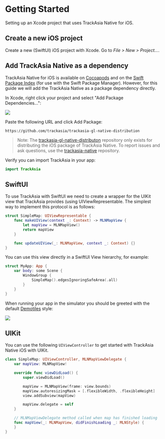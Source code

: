 # Getting Started

Setting up an Xcode project that uses TrackAsia Native for iOS.

## Create a new iOS project

Create a new (SwiftUI) iOS project with Xcode. Go to *File > New > Project...*.

## Add TrackAsia Native as a dependency

TrackAsia Native for iOS is available on [Cocoapods](https://cocoapods.org) and on the [Swift Package Index](https://swiftpackageindex.com/trackasia/trackasia-gl-native-distribution) (for use with the Swift Package Manager). However, for this guide we will add the TrackAsia Native as a package dependency directly.

In Xcode, right click your project and select "Add Package Dependencies...":

![](AddPackageDependencies.png)

Paste the following URL and click Add Package:

```
https://github.com/trackasia/trackasia-gl-native-distribution
```

> Note: The [trackasia-gl-native-distributon](https://github.com/trackasia/trackasia-gl-native-distribution) repository only exists for distributing the iOS package of TrackAsia Native. To report issues and ask questions, use the [trackasia-native](https://github.com/trackasia/trackasia-native) repository.

Verify you can import TrackAsia in your app:

```swift
import TrackAsia
```

## SwiftUI

To use TrackAsia with SwiftUI we need to create a wrapper for the UIKit view that TrackAsia provides (using UIViewRepresentable. The simplest way to implement this protocol is as follows:

<!-- include-example(SimpleMap) -->

```swift
struct SimpleMap: UIViewRepresentable {
    func makeUIView(context _: Context) -> MLNMapView {
        let mapView = MLNMapView()
        return mapView
    }

    func updateUIView(_: MLNMapView, context _: Context) {}
}
```

You can use this view directly in a SwiftUI View hierarchy, for example:

```swift
struct MyApp: App {
    var body: some Scene {
        WindowGroup {
            SimpleMap().edgesIgnoringSafeArea(.all)
        }
    }
}
```

When running your app in the simulator you should be greeted with the default [Demotiles](https://demotiles.track-asia.com/) style:

![](DemotilesScreenshot.png)

## UIKit

You can use the following `UIViewController` to get started with TrackAsia Native iOS with UIKit.

```swift
class SimpleMap: UIViewController, MLNMapViewDelegate {
    var mapView: MLNMapView!

    override func viewDidLoad() {
        super.viewDidLoad()

        mapView = MLNMapView(frame: view.bounds)
        mapView.autoresizingMask = [.flexibleWidth, .flexibleHeight]
        view.addSubview(mapView)

        mapView.delegate = self
    }

    // MLNMapViewDelegate method called when map has finished loading
    func mapView(_: MLNMapView, didFinishLoading _: MLNStyle) {
    }
}
```

